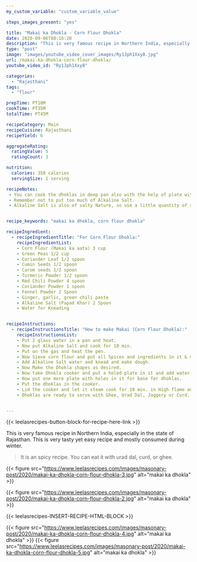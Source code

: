 ```yaml
---
my_custom_variable: "custom_variable_value"

steps_images_present: "yes"

title: "Makai ka Dhokla - Corn Flour Dhokla"
date: 2020-09-06T08:16:20
description: "This is very famous recipe in Northern India, especially in the state of Rajasthan. This is very tasty yet easy recipe and mostly consumed in winter. "
type: "post"
image: "images/youtube_video_cover_images/Ry1Jph1Xxy8.jpg"
url: /makai-ka-dhokla-corn-flour-dhokla/
youtube_video_id: "Ry1Jph1Xxy8"

categories: 
  - "Rajasthani"
tags:
  - "flour"

prepTime: PT10M
cookTime: PT35M
totalTime: PT45M

recipeCategory: Main
recipeCuisine: Rajasthani
recipeYield: 6

aggregateRating:
  ratingValue: 5
  ratingCount: 3

nutrition:
  calories: 350 calories
  servingSize: 1 serving

recipeNotes: 
 - You can cook the dhoklas in deep pan also with the help of plate with holes in it.
 - Remember not to put too much of Alkaline Salt.
 - Alkaline Salt is also of salty Nature, so use a little quantity of salt in Dhoklas.


recipe_keywords: "makai ka dhokla, corn flour dhokla"

recipeIngredient:
  - recipeIngredientTitle: "For Corn Flour Dhokla:"
    recipeIngredientList: 
    - Corn Flour (Makai ka aata) 3 cup
    - Green Peas 1/2 cup
    - Coriander Leaf 1/2 spoon
    - Cumin Seeds 1/2 spoon
    - Carom seeds 1/2 spoon
    - Turmeric Powder 1/2 spoon
    - Red Chili Powder 4 spoon
    - Coriander Powder 1 spoon
    - Fennel Powder 2 Spoon 
    - Ginger, garlic, green chili paste
    - Alkaline Salt (Papad Khar) 2 Spoon 
    - Water for Kneading


recipeInstructions:
  - recipeInstructionsTitle: "How to make Makai (Corn Flour Dhokla):"
    recipeInstructionsList:
    - Put 2 glass water in a pan and heat.
    - Now put Alkaline Salt and cook for 10 min.
    - Put on the gas and heat the pen.
    - Now Sieve corn flour and put all Spices and ingredients in it & mix well.
    - Add Alkaline Salt water and knead and make dough.
    - Now Make the Dhokla shapes as desired.
    - Now take Dhokla cooker and put a holed plate in it and add water in the cooker d boil water.
    - Now put one more plate with holes in it for base for dhoklas.
    - Put the dhoklas in the cooker.
    - Lid the cooker and let it steam cook for 10 min. in High flame and 20 min. in medium flame.
    - Dhoklas are ready to serve with Ghee, Urad Dal, Jaggery or Curd.


---
```


{{< leelasrecipes-button-block-for-recipe-here-link >}}

This is very famous recipe in Northern India, especially in the state of Rajasthan. This is very tasty yet easy recipe and mostly consumed during winter. 

> It is an spicy recipe. You can eat it with urad dal, curd, or ghee.


{{< figure src="https://www.leelasrecipes.com/images/masonary-post/2020/makai-ka-dhokla-corn-flour-dhokla-3.jpg" alt="makai ka dhokla" >}}


{{< figure src="https://www.leelasrecipes.com/images/masonary-post/2020/makai-ka-dhokla-corn-flour-dhokla-2.jpg" alt="makai ka dhokla" >}}


{{< leelasrecipes-INSERT-RECIPE-HTML-BLOCK >}}

{{< figure src="https://www.leelasrecipes.com/images/masonary-post/2020/makai-ka-dhokla-corn-flour-dhokla-4.jpg" alt="makai ka dhokla" >}}
{{< figure src="https://www.leelasrecipes.com/images/masonary-post/2020/makai-ka-dhokla-corn-flour-dhokla-5.jpg" alt="makai ka dhokla" >}}

